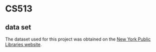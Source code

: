 # CS513

## data set
The dataset used for this project was obtained on the [New York Public Libraries website](http://menus.nypl.org/data).




